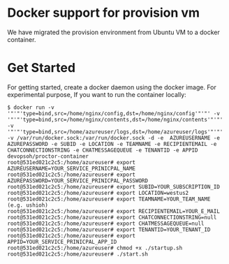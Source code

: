 # Docker support for provision vm

We have migrated the provision environment from Ubuntu VM to a docker container.

# Get Started

For getting started, create a docker daemon using the docker image. For experimental purpose,
If you want to run the container locally:

```
$ docker run -v '"'"'type=bind,src=/home/nginx/config,dst=/home/nginx/config'"'"' -v '"'"'type=bind,src=/home/nginx/contents,dst=/home/nginx/contents'"'"' -v '"'"'type=bind,src=/home/azureuser/logs,dst=/home/azureuser/logs'"'"' -v /var/run/docker.sock:/var/run/docker.sock -d -e  AZUREUSERNAME -e AZUREPASSWORD -e SUBID -e LOCATION -e TEAMNAME -e RECIPIENTEMAIL -e CHATCONNECTIONSTRING -e CHATMESSAGEQUEUE -e TENANTID -e APPID devopsoh/proctor-container
root@531ed021c2c5:/home/azureuser# export AZUREUSERNAME=YOUR_SERVICE_PRINICPAL_NAME
root@531ed021c2c5:/home/azureuser# export AZUREPASSWORD=YOUR_SERVICE_PRINICPAL_PASSWORD
root@531ed021c2c5:/home/azureuser# export SUBID=YOUR_SUBSCRIPTION_ID
root@531ed021c2c5:/home/azureuser# export LOCATION=westus2
root@531ed021c2c5:/home/azureuser# export TEAMNAME=YOUR_TEAM_NAME (e.g. ushioh)
root@531ed021c2c5:/home/azureuser# export RECIPIENTEMAIL=YOUR_E_MAIL
root@531ed021c2c5:/home/azureuser# export CHATCONNECTIONSTRING=null
root@531ed021c2c5:/home/azureuser# export CHATMESSAGEQUEUE=null
root@531ed021c2c5:/home/azureuser# export TENANTID=YOUR_TENANT_ID
root@531ed021c2c5:/home/azureuser# export APPID=YOUR_SERVICE_PRINICPAL_APP_ID
root@531ed021c2c5:/home/azureuser# chmod +x ./startup.sh
root@531ed021c2c5:/home/azureuser# ./start.sh
```
